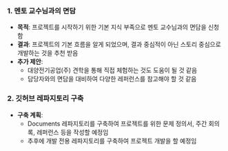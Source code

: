 ### 1. 멘토 교수님과의 면담
- **목적**: 프로젝트를 시작하기 위한 기본 지식 부족으로 멘토 교수님과의 면담을 신청함
- **결과**: 프로젝트의 기본 흐름을 알게 되었으며, 결과 중심적이 아닌 스토리 중심으로 개발하는 것을 추천 받음
- **추가 제안**:
  - 대양전기공업(주) 견학을 통해 직접 체험하는 것도 도움이 될 것 같음
  - 담당자와의 면담을 대비하여 다양한 레퍼런스를 참고해야 할 것 같음

### 2. 깃허브 레파지토리 구축
- **구축 계획**:
  - Documents 레파지토리를 구축하여 프로젝트를 위한 문제 정의서, 주간 회의록, 레퍼런스 등을 작성할 예정임
  - 추후에 개발 전용 레파지토리를 구축하여 프로젝트 개발을 할 예정임
